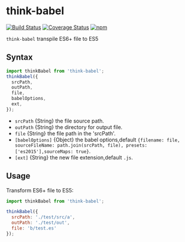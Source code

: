 # think-babel
[![Build Status](https://travis-ci.org/thinkjs/think-babel.svg?branch=master)](https://travis-ci.org/thinkjs/think-babel)
[![Coverage Status](https://coveralls.io/repos/github/thinkjs/think-babel/badge.svg?branch=master)](https://coveralls.io/github/thinkjs/think-babel?branch=master)
[![npm](https://img.shields.io/badge/npm-1.0.2-blue.svg)](https://www.npmjs.com/package/think-babel)

`think-babel` transpile ES6+ file to ES5

## Syntax

```js
import thinkBabel from 'think-babel';
thinkBabel({
  srcPath,
  outPath,
  file,
  babelOptions,
  ext,
});

```

- `srcPath`      {String} the file source path.
- `outPath`      {String} the directory for output file.
- `file`         {String} the file path in the 'srcPath'.
- `[babelOptions]` {Object} the babel options,default `{filename: file, sourceFileName: path.join(srcPath, file), presets: ['es2015'],sourceMaps: true}`.
- `[ext]`        {String} the new file extension,default `.js`.

## Usage

Transform ES6+ file to ES5:

```js
import thinkBabel from 'think-babel';

thinkBabel({
  srcPath: './test/src/a',
  outPath: './test/out',
  file: 'b/test.es'
});

```
